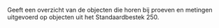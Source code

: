 Geeft een overzicht van de objecten die horen bij proeven en metingen uitgevoerd op objecten uit het Standaardbestek 250.
